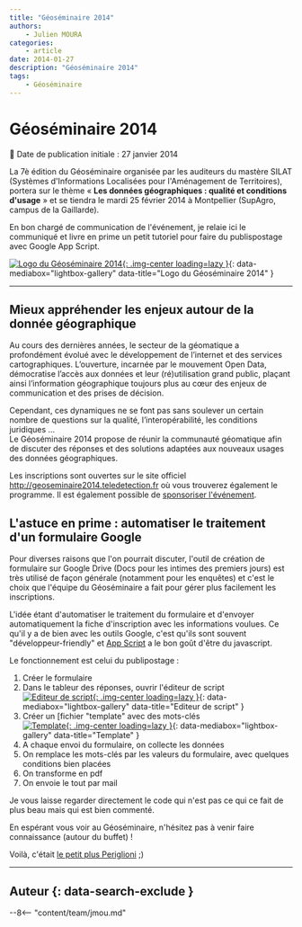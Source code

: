 ```yaml
---
title: "Géoséminaire 2014"
authors:
    - Julien MOURA
categories:
    - article
date: 2014-01-27
description: "Géoséminaire 2014"
tags:
    - Géoséminaire
---
```


# Géoséminaire 2014

:calendar: Date de publication initiale : 27 janvier 2014

La 7è édition du Géoséminaire organisée par les auditeurs du mastère SILAT (Systèmes d'Informations Localisées pour l'Aménagement de Territoires), portera sur le thème « **Les données géographiques : qualité et conditions d'usage** » et se tiendra le mardi 25 février 2014 à Montpellier (SupAgro, campus de la Gaillarde).

 En bon chargé de communication de l'événement, je relaie ici le communiqué et livre en prime un petit tutoriel pour faire du publispostage avec Google App Script.

[![Logo du Géoséminaire 2014](https://cdn.geotribu.fr/img/articles-blog-rdp/divers/geoseminaire/logo_geoseminaire2014_transparent.png "Logo du Géoséminaire 2014"){: .img-center loading=lazy }](https://cdn.geotribu.fr/img/articles-blog-rdp/divers/geoseminaire/logo_geoseminaire2014_transparent.png "Logo du Géoséminaire 2014"){: data-mediabox="lightbox-gallery" data-title="Logo du Géoséminaire 2014" }

----

## Mieux appréhender les enjeux autour de la donnée géographique

Au cours des dernières années, le secteur de la géomatique a profondément évolué avec le développement de l’internet et des services cartographiques. L’ouverture, incarnée par le mouvement Open Data, démocratise l’accès aux données et leur (ré)utilisation grand public, plaçant ainsi l’information géographique toujours plus au cœur des enjeux de communication et des prises de décision.

Cependant, ces dynamiques ne se font pas sans soulever un certain nombre de questions sur la qualité, l’interopérabilité, les conditions juridiques …  
Le Géoséminaire 2014 propose de réunir la communauté géomatique afin de discuter des réponses et des solutions adaptées aux nouveaux usages des données géographiques.

Les inscriptions sont ouvertes sur le site officiel <http://geoseminaire2014.teledetection.fr> où vous trouverez également le programme. Il est également possible de [sponsoriser l'événement](http://goo.gl/CzU8cX).

## L'astuce en prime : automatiser le traitement d'un formulaire Google

Pour diverses raisons que l'on pourrait discuter, l'outil de création de formulaire sur Google Drive (Docs pour les intimes des premiers jours) est très utilisé de façon générale (notamment pour les enquêtes) et c'est le choix que l'équipe du Géoséminaire a fait pour gérer plus facilement les inscriptions.

L'idée étant d'automatiser le traitement du formulaire et d'envoyer automatiquement la fiche d'inscription avec les informations voulues. Ce qu'il y a de bien avec les outils Google, c'est qu'ils sont souvent "développeur-friendly" et [App Script](https://developers.google.com/apps-script/?hl=fr) a le bon goût d'être du javascript.

Le fonctionnement est celui du publipostage :

1. Créer le formulaire
2. Dans le tableur des réponses, ouvrir l'éditeur de script  
[![Editeur de script](https://cdn.geotribu.fr/img/articles-blog-rdp/divers/geoseminaire/geosem_EditScript.jpg "Editeur de script"){: .img-center loading=lazy }](https://cdn.geotribu.fr/img/articles-blog-rdp/divers/geoseminaire/geosem_EditScript.jpg "Editeur de script"){: data-mediabox="lightbox-gallery" data-title="Editeur de script" }
3. Créer un [fichier "template" avec des mots-clés  
[![Template](https://cdn.geotribu.fr/img/articles-blog-rdp/divers/geoseminaire/geosem_template.jpg "Template"){: .img-center loading=lazy }](https://cdn.geotribu.fr/img/articles-blog-rdp/divers/geoseminaire/geosem_template.jpg "Template"){: data-mediabox="lightbox-gallery" data-title="Template" }
4. A chaque envoi du formulaire, on collecte les données
5. On remplace les mots-clés par les valeurs du formulaire, avec quelques conditions bien placées
6. On transforme en pdf
7. On envoie le tout par mail

Je vous laisse regarder directement le code qui n'est pas ce qui ce fait de plus beau mais qui est bien commenté.

En espérant vous voir au Géoséminaire, n'hésitez pas à venir faire connaissance (autour du buffet) !

Voilà, c'était [le petit plus Periglioni](http://youtu.be/M3LGgJU2gEc?t=2m3s) ;)

----

## Auteur {: data-search-exclude }

--8<-- "content/team/jmou.md"
